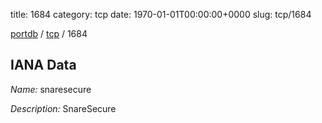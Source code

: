 title: 1684
category: tcp
date: 1970-01-01T00:00:00+0000
slug: tcp/1684

[portdb](/) / [tcp](/category/tcp.html) / 1684


## IANA Data

_Name:_ snaresecure

_Description:_ SnareSecure

